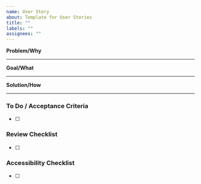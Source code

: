 ```yaml
---
name: User Story
about: Template for User Stories
title: ""
labels: ""
assignees: ""
---
```


**Problem/Why**

<!-- Describe what is currently wrong from the user's perspective. -->

---

**Goal/What**

<!-- Describe the intended behavior to address and resolve the problem. -->

---

**Solution/How**

<!-- Describe in technical terms how to achieve the goal. -->

---

### To Do / Acceptance Criteria

- [ ]

### Review Checklist

- [ ]

### Accessibility Checklist

- [ ]
